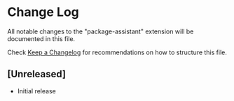 # Change Log

All notable changes to the "package-assistant" extension will be documented in this file.

Check [Keep a Changelog](http://keepachangelog.com/) for recommendations on how to structure this file.

## [Unreleased]

- Initial release